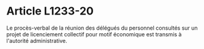 # Article L1233-20

Le procès-verbal de la réunion des délégués du personnel consultés sur un projet de licenciement collectif pour motif économique est transmis à l'autorité administrative.